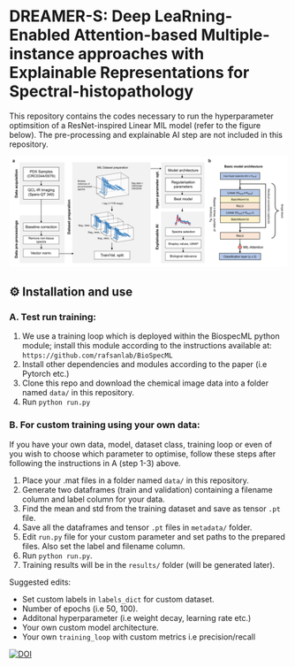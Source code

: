 # DREAMER-S: **D**eep Lea**R**ning-**E**nabled **A**ttention-based **M**ultiple-instance approaches with **E**xplainable **R**epresentations for **S**pectral-histopathology

This repository contains the codes necessary to run the hyperparameter optimsition of a ResNet-inspired Linear MIL model (refer to the figure below). The pre-processing and explainable AI step are not included in this repository.

![Workflow](src/fig_workflow.png)

## ⚙️ Installation and use

### A. Test run training:

1. We use a training loop which is deployed within the BiospecML python module; install this module according to the instructions available at: `https://github.com/rafsanlab/BioSpecML`
2. Install other dependencies and modules according to the paper (i.e Pytorch etc.)
3. Clone this repo and download the chemical image data into a folder named `data/` in this repository.
4. Run `python run.py`

### B. For custom training using your own data:

If you have your own data, model, dataset class, training loop or even of you wish to choose which parameter to optimise, follow these steps after following the instructions in A (step 1-3) above.

1.  Place your .mat files in a folder named `data/` in this repository.
2.  Generate two dataframes (train and validation) containing a filename column and label column for your data.
3.  Find the mean and std from the training dataset and save as tensor `.pt` file.
4.  Save all the dataframes and tensor `.pt` files in `metadata/` folder.
5.  Edit `run.py` file for your custom parameter and set paths to the prepared files. Also set the label and filename column.
6.  Run `python run.py`.
7.  Training results will be in the `results/` folder (will be generated later).

Suggested edits:

- Set custom labels in `labels_dict` for custom dataset.
- Number of epochs (i.e 50, 100).
- Additonal hyperparameter (i.e weight decay, learning rate etc.)
- Your own custom model architecture.
- Your own `training_loop` with custom metrics i.e precision/recall

[![DOI](https://zenodo.org/badge/DOI/10.5281/zenodo.17179431.svg)](https://doi.org/10.5281/zenodo.17179431)
